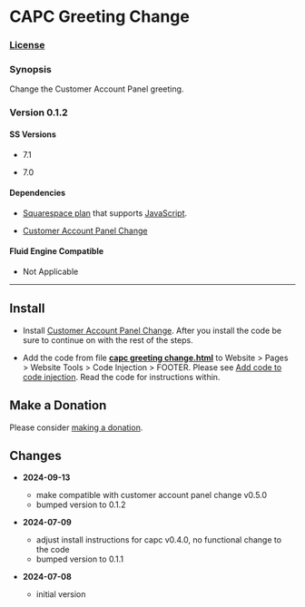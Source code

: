 # CAPC Greeting Change

### [License][1]

### Synopsis

Change the Customer Account Panel greeting.

### Version 0.1.2

#### SS Versions

  * 7.1
  
  * 7.0

#### Dependencies

  * [Squarespace plan][2] that supports [JavaScript][3].
  
  * [Customer Account Panel Change][4]

#### Fluid Engine Compatible

  * Not Applicable

---

## Install

* Install [Customer Account Panel Change][5]. After you install the code be
  sure to continue on with the rest of the steps.
  
* Add the code from file **[capc greeting change.html][6]** to Website > Pages >
  Website Tools > Code Injection > FOOTER. Please see [Add code to code
  injection][7]. Read the code for instructions within.

## Make a Donation

Please consider [making a donation][8].

## Changes

* **2024-09-13**

  * make compatible with customer account panel change v0.5.0
  * bumped version to 0.1.2
  
* **2024-07-09**

  * adjust install instructions for capc v0.4.0, no functional change to the
    code
  * bumped version to 0.1.1
  
* **2024-07-08**

  * initial version

[1]: https://github.com/tomsWebConsulting/twcsl/blob/main/LICENSE.txt#L1
[2]: https://www.squarespace.com/pricing
[3]: https://en.wikipedia.org/wiki/JavaScript
[4]: https://github.com/tomsWebConsulting/twcsl/tree/main/Element/Customer%20Account%20Panel/Customer%20Account%20Panel%20Change
[5]: https://github.com/tomsWebConsulting/twcsl/tree/main/Element/Customer%20Account%20Panel/Customer%20Account%20Panel%20Change#customer-account-panel-change
[6]: capc%20greeting%20change.html#L1
[7]: https://support.squarespace.com/hc/en-us/articles/205815908-Using-code-injection#toc-add-code-to-code-injection
[8]: https://github.com/tomsWebConsulting/twcsl#make-a-donation
